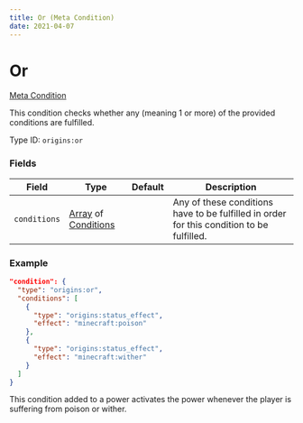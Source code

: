 ```yaml
---
title: Or (Meta Condition)
date: 2021-04-07
---
```


# Or

[Meta Condition](../meta_conditions.md)

This condition checks whether any (meaning 1 or more) of the provided conditions are fulfilled.

Type ID: `origins:or`

### Fields

Field  | Type | Default | Description
-------|------|---------|-------------
`conditions` | [Array](../data_types/array.md) of [Conditions](../conditions.md) | | Any of these conditions have to be fulfilled in order for this condition to be fulfilled.

### Example

```json
"condition": {
  "type": "origins:or",
  "conditions": [
    {
      "type": "origins:status_effect",
      "effect": "minecraft:poison"
    },
    {    
      "type": "origins:status_effect",
      "effect": "minecraft:wither"
    }
  ]
}
```
This condition added to a power activates the power whenever the player is suffering from poison or wither.
